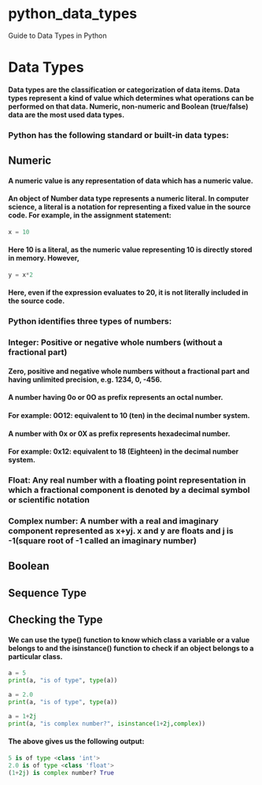 # python_data_types
Guide to Data Types in Python

# Data Types

#### Data types are the classification or categorization of data items. Data types represent a kind of value which determines what operations can be performed on that data. Numeric, non-numeric and Boolean (true/false) data are the most used data types.

### Python has the following standard or built-in data types:

## Numeric
#### A numeric value is any representation of data which has a numeric value. 

#### An object of Number data type represents a numeric literal. In computer science, a literal is a notation for representing a fixed value in the source code. For example, in the assignment statement:

```Python
x = 10
```
#### Here 10 is a literal, as the numeric value representing 10 is directly stored in memory. However,
```Python
y = x*2
```
#### Here, even if the expression evaluates to 20, it is not literally included in the source code.


### Python identifies three types of numbers:

### Integer: Positive or negative whole numbers (without a fractional part)
#### Zero, positive and negative whole numbers without a fractional part and having unlimited precision, e.g. 1234, 0, -456.
#### A number having 0o or 0O as prefix represents an octal number.

#### For example: 0O12: equivalent to 10 (ten) in the decimal number system.

#### A number with 0x or 0X as prefix represents hexadecimal number.

#### For example: 0x12: equivalent to 18 (Eighteen) in the decimal number system.

### Float: Any real number with a floating point representation in which a fractional component is denoted by a decimal symbol or scientific notation

### Complex number: A number with a real and imaginary component represented as x+yj. x and y are floats and j is -1(square root of -1 called an imaginary number)

## Boolean

## Sequence Type

## Checking the Type

#### We can use the type() function to know which class a variable or a value belongs to and the isinstance() function to check if an object belongs to a particular class.

```python
a = 5
print(a, "is of type", type(a))

a = 2.0
print(a, "is of type", type(a))

a = 1+2j
print(a, "is complex number?", isinstance(1+2j,complex))
```

#### The above gives us the following output:

```python
5 is of type <class 'int'>
2.0 is of type <class 'float'>
(1+2j) is complex number? True
```

